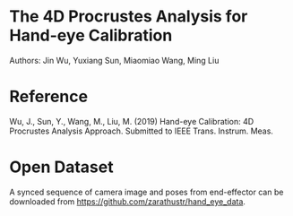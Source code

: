 # The 4D Procrustes Analysis for Hand-eye Calibration
Authors: Jin Wu, Yuxiang Sun, Miaomiao Wang, Ming Liu

# Reference
Wu, J., Sun, Y., Wang, M., Liu, M. (2019) Hand-eye Calibration: 4D Procrustes Analysis Approach. Submitted to IEEE Trans. Instrum. Meas.

# Open Dataset
A synced sequence of camera image and poses from end-effector can be downloaded from https://github.com/zarathustr/hand_eye_data.
